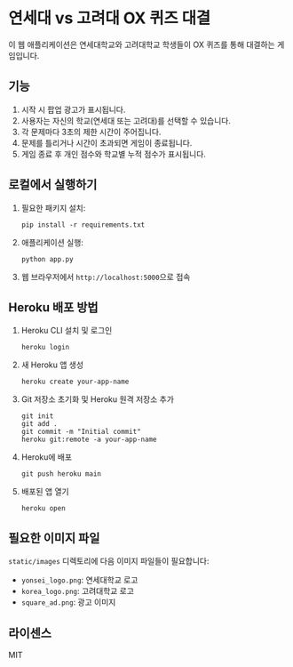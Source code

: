 # 연세대 vs 고려대 OX 퀴즈 대결

이 웹 애플리케이션은 연세대학교와 고려대학교 학생들이 OX 퀴즈를 통해 대결하는 게임입니다.

## 기능

1. 시작 시 팝업 광고가 표시됩니다.
2. 사용자는 자신의 학교(연세대 또는 고려대)를 선택할 수 있습니다.
3. 각 문제마다 3초의 제한 시간이 주어집니다.
4. 문제를 틀리거나 시간이 초과되면 게임이 종료됩니다.
5. 게임 종료 후 개인 점수와 학교별 누적 점수가 표시됩니다.

## 로컬에서 실행하기

1. 필요한 패키지 설치:
   ```
   pip install -r requirements.txt
   ```

2. 애플리케이션 실행:
   ```
   python app.py
   ```

3. 웹 브라우저에서 `http://localhost:5000`으로 접속

## Heroku 배포 방법

1. Heroku CLI 설치 및 로그인
   ```
   heroku login
   ```

2. 새 Heroku 앱 생성
   ```
   heroku create your-app-name
   ```

3. Git 저장소 초기화 및 Heroku 원격 저장소 추가
   ```
   git init
   git add .
   git commit -m "Initial commit"
   heroku git:remote -a your-app-name
   ```

4. Heroku에 배포
   ```
   git push heroku main
   ```

5. 배포된 앱 열기
   ```
   heroku open
   ```

## 필요한 이미지 파일

`static/images` 디렉토리에 다음 이미지 파일들이 필요합니다:
- `yonsei_logo.png`: 연세대학교 로고
- `korea_logo.png`: 고려대학교 로고
- `square_ad.png`: 광고 이미지

## 라이센스

MIT 